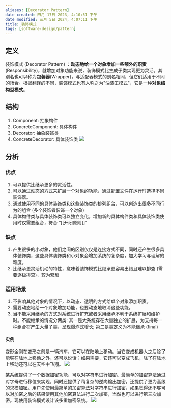 ```yaml
---
aliases: [Decorator Pattern]
date created: 四月 17日 2023, 4:10:51 下午
date modified: 三月 5日 2024, 4:07:11 下午
title: 装饰模式
tags: [software-design/pattern]
---
```


## 定义
装饰模式 (Decorator Pattern) ：**动态地给一个对象增加一些额外的职责**(Responsibility)，就增加对象功能来说，装饰模式比生成子类实现更为灵活。其别名也可以称为**包装器**(Wrapper)，与适配器模式的别名相同，但它们适用于不同的场合。根据翻译的不同，装饰模式也有人称之为"油漆工模式"，它是一种**对象结构型模式**。

## 结构
1. Component: 抽象构件
2. ConcreteComponent: 具体构件
3. Decorator: 抽象装饰类
4. ConcreteDecorator: 具体装饰类
![](https://spricoder.oss-cn-shanghai.aliyuncs.com/2021-Software-System-Design/img/lec08/9.png)

## 分析
### 优点
1. 可以提供比继承更多的灵活性。
2. 可以通过动态的方式来扩展一个对象的功能，通过配置文件在运行时选择不同装饰器。
3. 通过使用不同的具体装饰类和这些装饰类的排列组合，可以创造出很多不同行为的组合 (多个装饰者装饰一个对象)
4. 具体构件类与具体装饰类可以独立变化，增加新的具体构件类和具体装饰类使用时仅需要组合，符合 “[[开闭原则]]”

### 缺点
1. 产生很多的小对象，他们之间的区别仅仅是连接方式不同，同时还产生很多具体装饰类，这些具体装饰类和小对象会增加系统的复杂度，加大学习与理解的难度。
2. 比继承更灵活机动的特性，意味着装饰模式比继承更容易出错且难以排查 (需要逐级排查)，较为繁琐

### 适用场景
1. 不影响其他对象的情况下，以动态、透明的方式给单个对象添加职责。
2. 需要动态地给一个对象增加功能，也要动态地取消这些功能。
3. 当不能采用继承的方式对系统进行扩充或者采用继承不利于系统扩展和维护时。不能继承的情况分两类: 其一是大系统存在大量独立的扩展，为支持每一种组合将产生大量子类，呈现爆炸式增长; 第二是类定义为不能继承 (final)

#### 实例
变形金刚在变形之前是一辆汽车，它可以在陆地上移动。当它变成机器人之后除了能够在陆地上移动之外，还可以说话；如果需要，它还可以变成飞机，除了在陆地上移动还可以在天空中飞翔。
![](https://spricoder.oss-cn-shanghai.aliyuncs.com/2021-Software-System-Design/img/lec08/10.png)

某系统提供了一个数据加密功能，可以对字符串进行加密。最简单的加密算法通过对字母进行移位来实现，同时还提供了稍复杂的逆向输出加密，还提供了更为高级的求模加密。用户先使用最简单的加密算法对字符串进行加密，如果觉得还不够可以对加密之后的结果使用其他加密算法进行二次加密，当然也可以进行第三次加密。现使用装饰模式设计该多重加密系统。
![](https://spricoder.oss-cn-shanghai.aliyuncs.com/2021-Software-System-Design/img/lec08/11.png)